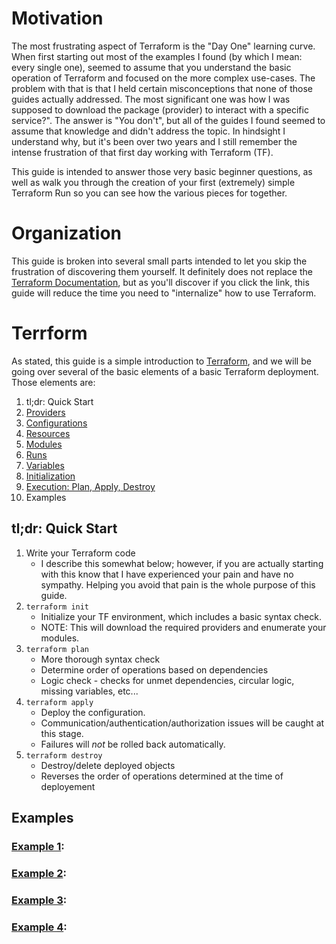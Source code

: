 # Motivation
The most frustrating aspect of Terraform is the "Day One" learning curve. When first starting out most of the examples I found (by which I mean: every single one), seemed to assume that you understand the basic operation of Terraform and focused on the more complex use-cases. The problem with that is that I held certain misconceptions that none of those guides actually addressed. The most significant one was how I was supposed to download the package (provider) to interact with a specific service?". The answer is "You don't", but all of the guides I found seemed to assume that knowledge and didn't address the topic. In hindsight I understand why, but it's been over two years and I still remember the intense frustration of that first day working with Terraform (TF).

This guide is intended to answer those very basic beginner questions, as well as walk you through the creation of your first (extremely) simple Terraform Run so you can see how the various pieces for together. 

# Organization
This guide is broken into several small parts intended to let you skip the frustration of discovering them yourself. It definitely does not replace the [Terraform Documentation](https://www.terraform.io/intro), but as you'll discover if you click the link, this guide will reduce the time you need to "internalize" how to use Terraform.

# Terrform
As stated, this guide is a simple introduction to [Terraform](https://www.terraform.io/intro), and we will be going over several of the basic elements of a basic Terraform deployment. Those elements are:
1. tl;dr: Quick Start
2. [Providers](https://github.com/jessed/guides/blob/main/Terraform/Providers.md)
3. [Configurations](https://github.com/jessed/guides/blob/main/Terraform/Configurations.md)
4. [Resources](https://github.com/jessed/guides/blob/main/Terraform/Resources.md)
5. [Modules](https://github.com/jessed/guides/blob/main/Terraform/Modules.md)
6. [Runs](https://github.com/jessed/guides/blob/main/Terraform/Runs.md)
7. [Variables](https://github.com/jessed/guides/blob/main/Terraform/Variables.md)
8. [Initialization](https://github.com/jessed/guides/blob/main/Terraform/Initialization.md)
9. [Execution: Plan, Apply, Destroy](https://github.com/jessed/guides/blob/main/Terraform/Execution.md)
10. Examples

## tl;dr: Quick Start
1. Write your Terraform code
   * I describe this somewhat below; however, if you are actually starting with this know that I have experienced your pain and have no sympathy. Helping you avoid that pain is the whole purpose of this guide.
2. `terraform init`
   * Initialize your TF environment, which includes a basic syntax check.
   * NOTE: This will download the required providers and enumerate your modules.
3. `terraform plan`
   * More thorough syntax check
   * Determine order of operations based on dependencies
   * Logic check - checks for unmet dependencies, circular logic, missing variables, etc...
4. `terraform apply`
   * Deploy the configuration.
   * Communication/authentication/authorization issues will be caught at this stage.
   * Failures will *not* be rolled back automatically.
5. `terraform destroy`
   * Destroy/delete deployed objects
   * Reverses the order of operations determined at the time of deployement

## Examples
### [Example 1](https://github.com/jessed/guides/blob/main/Terraform/example_1.md):
### [Example 2]():
### [Example 3]():
### [Example 4]():